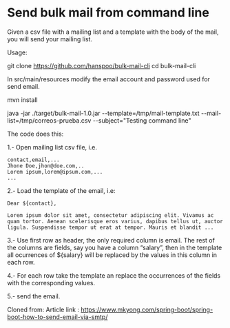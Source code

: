 # Send bulk mail from command line

Given a csv file with a mailing list and a template with the body of the mail, you will send your mailing list.

Usage:

git clone https://github.com/hanspoo/bulk-mail-cli
cd bulk-mail-cli

In src/main/resources modify the email account and password used for send email.

mvn install

java -jar ./target/bulk-mail-1.0.jar --template=/tmp/mail-template.txt --mail-list=/tmp/correos-prueba.csv --subject="Testing command line"

The code does this:

1.- Open mailing list csv file, i.e.
```
contact,email,...
Jhone Doe,jhon@doe.com,..
Lorem ipsum,lorem@ipsum.com,...
...
```

2.- Load the template of the email, i.e:

```
Dear ${contact},

Lorem ipsum dolor sit amet, consectetur adipiscing elit. Vivamus ac quam tortor. Aenean scelerisque eros varius, dapibus tellus ut, auctor ligula. Suspendisse tempor ut erat at tempor. Mauris et blandit ...

```

3.- Use first row as header, the only required column is email. The rest of the columns are fields, say you have a column “salary”, then in the template all ocurrences of ${salary} will be replaced by the values in this column in each row.

4.- For each row take the template an replace the occurrences of the fields with the corresponding values.

5.- send the email.


Cloned from:
Article link : https://www.mkyong.com/spring-boot/spring-boot-how-to-send-email-via-smtp/
